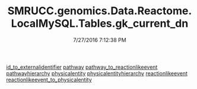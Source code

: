 ﻿---
title: SMRUCC.genomics.Data.Reactome.LocalMySQL.Tables.gk_current_dn
date: 7/27/2016 7:12:38 PM
---

[id_to_externalidentifier](T-SMRUCC.genomics.Data.Reactome.LocalMySQL.Tables.gk_current_dn.id_to_externalidentifier.html)
[pathway](T-SMRUCC.genomics.Data.Reactome.LocalMySQL.Tables.gk_current_dn.pathway.html)
[pathway_to_reactionlikeevent](T-SMRUCC.genomics.Data.Reactome.LocalMySQL.Tables.gk_current_dn.pathway_to_reactionlikeevent.html)
[pathwayhierarchy](T-SMRUCC.genomics.Data.Reactome.LocalMySQL.Tables.gk_current_dn.pathwayhierarchy.html)
[physicalentity](T-SMRUCC.genomics.Data.Reactome.LocalMySQL.Tables.gk_current_dn.physicalentity.html)
[physicalentityhierarchy](T-SMRUCC.genomics.Data.Reactome.LocalMySQL.Tables.gk_current_dn.physicalentityhierarchy.html)
[reactionlikeevent](T-SMRUCC.genomics.Data.Reactome.LocalMySQL.Tables.gk_current_dn.reactionlikeevent.html)
[reactionlikeevent_to_physicalentity](T-SMRUCC.genomics.Data.Reactome.LocalMySQL.Tables.gk_current_dn.reactionlikeevent_to_physicalentity.html)
